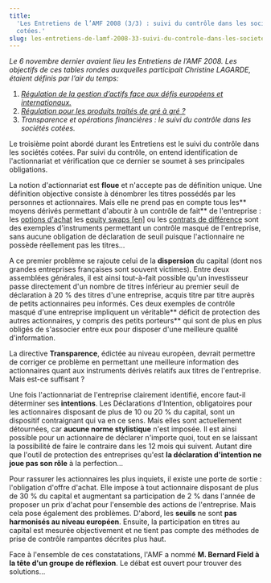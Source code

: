 ```yaml
---
title:
  'Les Entretiens de l’AMF 2008 (3/3) : suivi du contrôle dans les sociétés
  cotées.'
slug: les-entretiens-de-lamf-2008-33-suivi-du-controle-dans-les-societes-cotees
---
```


_Le 6 novembre dernier avaient lieu les Entretiens de l’AMF 2008\. Les objectifs
de ces tables rondes auxquelles participait Christine LAGARDE, étaient définis
par l’air du temps:_

1.  [_Régulation de la gestion d’actifs face aux défis européens et internationaux._](/2008/11/les-entretiens-de-lamf-2008-13-regulation-de-la-gestion-dactifs/)
2.  [_Régulation pour les produits traités de gré à gré ?_](/2008/12/les-entretiens-de-lamf-2008-23-regulation-des-produits-traites-de-gre-a-gre/)
3.  _Transparence et opérations financières : le suivi du contrôle dans les
    sociétés cotées._

Le troisième point abordé durant les Entretiens est le suivi du contrôle dans
les sociétés cotées. Par suivi du contrôle, on entend identification de
l'actionnariat et vérification que ce dernier se soumet à ses principales
obligations.

La notion d'actionnariat est **floue** et n'accepte pas de définition unique.
Une définition objective consiste à dénombrer les titres possédés par les
personnes et actionnaires. Mais elle ne prend pas en compte tous les** moyens
dérivés permettant d'aboutir à un contrôle de fait** de l'entreprise : les
[options d'achat](http://fr.wikipedia.org/wiki/Call) les
[equity swaps [en]](http://en.wikipedia.org/wiki/Equity_swap) ou les
[contrats de différence](http://fr.wikipedia.org/wiki/Contrat_de_diff%C3%A9rence)
sont des exemples d'instruments permettant un contrôle masqué de l'entreprise,
sans aucune obligation de déclaration de seuil puisque l'actionnaire ne possède
réellement pas les titres…

A ce premier problème se rajoute celui de la **dispersion** du capital (dont nos
grandes entreprises françaises sont souvent victimes). Entre deux assemblées
générales, il est ainsi tout-à-fait possible qu'un investisseur passe
directement d'un nombre de titres inférieur au premier seuil de déclaration à 20
% des titres d'une entreprise, acquis titre par titre auprès de petits
actionnaires peu informés. Ces deux exemples de contrôle masqué d'une entreprise
impliquent un véritable** déficit de protection des autres actionnaires, y
compris des petits porteurs** qui sont de plus en plus obligés de s'associer
entre eux pour disposer d'une meilleure qualité d'information.

La directive **Transparence**, édictée au niveau européen, devrait permettre de
corriger ce problème en permettant une meilleure information des actionnaires
quant aux instruments dérivés relatifs aux titres de l'entreprise. Mais est-ce
suffisant ?

Une fois l'actionnariat de l'entreprise clairement identifié, encore faut-il
déterminer ses **intentions**. Les Déclarations d'Intention, obligatoires pour
les actionnaires disposant de plus de 10 ou 20 % du capital, sont un dispositif
contraignant qui va en ce sens. Mais elles sont actuellement détournées, car
**aucune norme stylistique** n'est imposée. Il est ainsi possible pour un
actionnaire de déclarer n'importe quoi, tout en se laissant la possibilité de
faire le contraire dans les 12 mois qui suivent. Autant dire que l'outil de
protection des entreprises qu'est **la déclaration d'intention ne joue pas son
rôle** à la perfection…

Pour rassurer les actionnaires les plus inquiets, il existe une porte de sortie
: l'obligation d'offre d'achat. Elle impose à tout actionnaire disposant de plus
de 30 % du capital et augmentant sa participation de 2 % dans l'année de
proposer un prix d'achat pour l'ensemble des actions de l'entreprise. Mais cela
pose également des problèmes. D'abord, les **seuils** ne sont **pas harmonisés
au niveau européen**. Ensuite, la participation en titres au capital est mesurée
objectivement et ne tient pas compte des méthodes de prise de contrôle rampantes
décrites plus haut.

Face à l'ensemble de ces constatations, l'AMF a nommé **M. Bernard Field à la
tête d'un groupe de réflexion**. Le débat est ouvert pour trouver des solutions…
